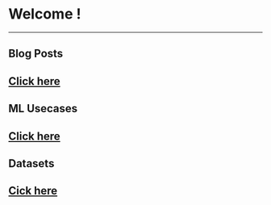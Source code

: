 # Welcome !
---

## Blog Posts

[Click here](/docs/blog_posts.md)
---

## ML Usecases

[Click here](/docs/blog_posts.md)
---

## Datasets

[Cick here](/docs/blog_posts.md)
---
